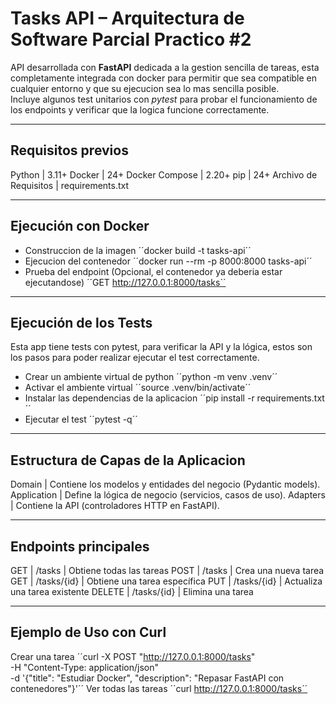# Tasks API – Arquitectura de Software Parcial Practico #2

API desarrollada con **FastAPI** dedicada a la gestion sencilla de tareas, esta completamente integrada con docker para permitir que sea compatible en cualquier
entorno y que su ejecucion sea lo mas sencilla posible.  
Incluye algunos test unitarios con *pytest* para probar el funcionamiento de los endpoints y verificar que la logica funcione correctamente. 

---

## Requisitos previos
Python | 3.11+
Docker | 24+
Docker Compose | 2.20+
pip | 24+
Archivo de Requisitos | requirements.txt
 
---

## Ejecución con Docker
- Construccion de la imagen
´´docker build -t tasks-api´´
- Ejecucion del contenedor
´´docker run --rm -p 8000:8000 tasks-api´´
- Prueba del endpoint (Opcional, el contenedor ya deberia estar ejecutandose)
´´GET http://127.0.0.1:8000/tasks´´

---

## Ejecución de los Tests
Esta app tiene tests con pytest, para verificar la API y la lógica, estos son los pasos para poder realizar ejecutar el test correctamente.
- Crear un ambiente virtual de python
´´python -m venv .venv´´
- Activar el ambiente virtual
´´source .venv/bin/activate´´
- Instalar las dependencias de la aplicacion
´´pip install -r requirements.txt´´
- Ejecutar el test
´´pytest -q´´

---

## Estructura de Capas de la Aplicacion
Domain | Contiene los modelos y entidades del negocio (Pydantic models).
Application | Define la lógica de negocio (servicios, casos de uso).
Adapters | Contiene la API (controladores HTTP en FastAPI).

---

## Endpoints principales
GET | /tasks | Obtiene todas las tareas
POST | /tasks | Crea una nueva tarea
GET | /tasks/{id} | Obtiene una tarea específica
PUT | /tasks/{id} | Actualiza una tarea existente
DELETE | /tasks/{id} | Elimina una tarea

---

## Ejemplo de Uso con Curl 
Crear una tarea
´´curl -X POST "http://127.0.0.1:8000/tasks" \
-H "Content-Type: application/json" \
-d '{"title": "Estudiar Docker", "description": "Repasar FastAPI con contenedores"}'´´
Ver todas las tareas
´´curl http://127.0.0.1:8000/tasks´´
